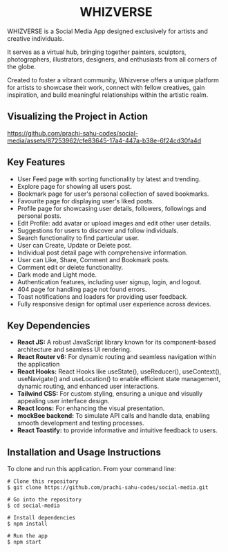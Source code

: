 <h1 align="center">WHIZVERSE</h1>

WHIZVERSE is a Social Media App designed exclusively for artists and creative individuals. 

It serves as a virtual hub, bringing together painters, sculptors, photographers, illustrators, designers, and enthusiasts from all corners of the globe. 

Created to foster a vibrant community, Whizverse offers a unique platform for artists to showcase their work, connect with fellow creatives, gain inspiration, and build meaningful relationships within the artistic realm.

## Visualizing the Project in Action
https://github.com/prachi-sahu-codes/social-media/assets/87253962/cfe83645-17a4-447a-b38e-6f24cd30fa4d

## Key Features

- User Feed page with sorting functionality by latest and trending.
- Explore page for showing all users post.
- Bookmark page for user's personal collection of saved bookmarks.
- Favourite page for displaying user's liked posts.
- Profile page for showcasing user details, followers, followings and personal posts.
- Edit Profile: add avatar or upload images and edit other user details.
- Suggestions for users to discover and follow individuals.
- Search functionality to find particular user.
- User can Create, Update or Delete post.
- Individual post detail page with comprehensive information.
- User can Like, Share, Comment and Bookmark posts.
- Comment edit or delete functionality.
- Dark mode and Light mode.
- Authentication features, including user signup, login, and logout.
- 404 page for handling page not found errors.
- Toast notifications and loaders for providing user feedback.
- Fully responsive design for optimal user experience across devices.
  
## Key Dependencies

- **React JS:** A robust JavaScript library known for its component-based architecture and seamless UI rendering.
- **React Router v6:** For dynamic routing and seamless navigation within the application
- **React Hooks:** React Hooks like useState(), useReducer(), useContext(), useNavigate() and useLocation() to enable efficient state management, dynamic routing, and enhanced user interactions.
- **Tailwind CSS:** For custom styling, ensuring a unique and visually appealing user interface design.
- **React Icons:** For enhancing the visual presentation.
- **mockBee backend:** To simulate API calls and handle data, enabling smooth development and testing processes.
- **React Toastify:** to provide informative and intuitive feedback to users.

## Installation and Usage Instructions 
To clone and run this application. From your command line:
```
# Clone this repository
$ git clone https://github.com/prachi-sahu-codes/social-media.git

# Go into the repository
$ cd social-media

# Install dependencies
$ npm install

# Run the app
$ npm start
```
